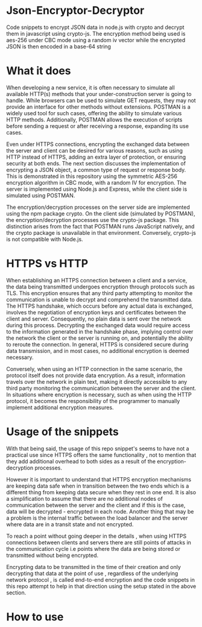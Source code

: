 # Json-Encryptor-Decryptor
Code snippets to encrypt JSON data in node.js with crypto and decrypt them in javascript using crypto-js. The encryption method being used is aes-256 under CBC mode using a random iv vector while the encrypted JSON is then encoded in a base-64 string   

# What it does
When developing a new service, it is often necessary to simulate all available HTTP(s) methods that your under-construction server is going to handle. While browsers can be used to simulate GET requests, they may not provide an interface for other methods without extensions. POSTMAN is a widely used tool for such cases, offering the ability to simulate various HTTP methods. Additionally, POSTMAN allows the execution of scripts before sending a request or after receiving a response, expanding its use cases.

Even under HTTPS connections, encrypting the exchanged data between the server and client can be desired for various reasons, such as using HTTP instead of HTTPS, adding an extra layer of protection, or ensuring security at both ends. The next section discusses the implementation of encrypting a JSON object, a common type of request or response body. This is demonstrated in this repository using the symmetric AES-256 encryption algorithm in CBC mode, with a random IV for encryption. The server is implemented using Node.js and Express, while the client side is simulated using POSTMAN.

The encryption/decryption processes on the server side are implemented using the npm package crypto. On the client side (simulated by POSTMAN), the encryption/decryption processes use the crypto-js package. This distinction arises from the fact that POSTMAN runs JavaScript natively, and the crypto package is unavailable in that environment. Conversely, crypto-js is not compatible with Node.js.





# HTTPS vs HTTP
When establishing an HTTPS connection between a client and a service, the data being transmitted undergoes encryption through protocols such as TLS. This encryption ensures that any third party attempting to monitor the communication is unable to decrypt and comprehend the transmitted data. The HTTPS handshake, which occurs before any actual data is exchanged, involves the negotiation of encryption keys and certificates between the client and server. Consequently, no plain data is sent over the network during this process. Decrypting the exchanged data would require access to the information generated in the handshake phase, implying control over the network the client or the server is running on, and potentially the ability to reroute the connection. In general, HTTPS is considered secure during data transmission, and in most cases, no additional encryption is deemed necessary.

Conversely, when using an HTTP connection in the same scenario, the protocol itself does not provide data encryption. As a result, information travels over the network in plain text, making it directly accessible to any third party monitoring the communication between the server and the client. In situations where encryption is necessary, such as when using the HTTP protocol, it becomes the responsibility of the programmer to manually implement additional encryption measures.




# Usage of the snippets 
With that being said, the usage of this repo snippet's seems to have not a practical use since HTTPS offers the same functionality , not to mention that they add additional overhead to both sides as a result of the encryption-decryption processes.



However it is important to understand that HTTPS encryption mechanisms are keeping data safe when in transition between the two ends which is a different thing from keeping data secure when they rest in one end. It is also a simplification to assume that there are no additional nodes of communication between the server and the client and if this is the case, data will be decrypted - encrypted in each node. Another thing that may be a problem is the internal traffic between the load balancer and the server where data are in a transit state and not encrypted.


To reach a point without going deeper in the details , when using HTTPS connections between clients and servers there are still points of attacks in the communication cycle i.e points where the data are being stored or transmitted without being encrypted.

Encrypting data to be transmitted in the time of their creation and only decrypting that data at the point of use , regardless of the underlying network protocol , is called end-to-end encryption and the code snippets in this repo attempt to help in that direction using the setup stated in the above section. 

# How to use

 



